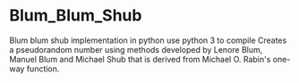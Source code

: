 # Blum_Blum_Shub
Blum blum shub implementation in python use python 3 to compile
Creates a pseudorandom number using methods developed by Lenore Blum, Manuel Blum and Michael Shub that is derived from Michael O. Rabin's one-way function.
